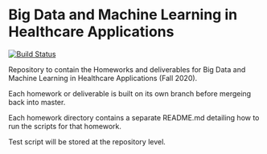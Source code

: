 # Big Data and Machine Learning in Healthcare Applications

[![Build Status](https://travis-ci.com/karmatarap/HA.svg?token=ya2HkNPSbUTMcxBKKoq1&branch=master)](https://travis-ci.com/karmatarap/HA)

Repository to contain the Homeworks and deliverables for Big Data and Machine Learning in Healthcare Applications (Fall 2020).

Each homework or deliverable is built on its own branch before mergeing back into master.

Each homework directory contains a separate README.md detailing how to run the scripts for that homework.

Test script will be stored at the repository level.
